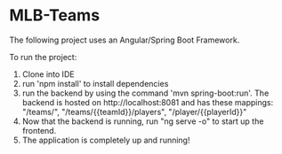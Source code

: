 # MLB-Teams

The following project uses an Angular/Spring Boot Framework.

To run the project:
  1. Clone into IDE
  2. run 'npm install' to install dependencies
  3. run the backend by using the command 'mvn spring-boot:run'. The backend is hosted on http://localhost:8081 and has these mappings: "/teams/", "/teams/{{teamId}}/players", "/player/{{playerId}}"
  4. Now that the backend is running, run "ng serve -o" to start up the frontend.
  5. The application is completely up and running!

